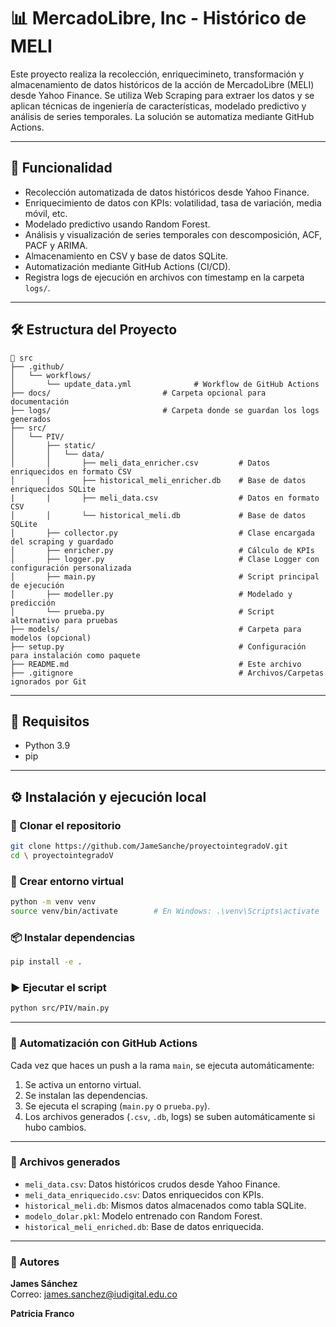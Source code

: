# 📊 MercadoLibre, Inc - Histórico de MELI

Este proyecto realiza la recolección,  enriquecimineto,  transformación y almacenamiento de datos históricos de la acción de MercadoLibre (MELI) desde Yahoo Finance. Se utiliza Web Scraping para extraer los datos y se aplican técnicas de ingeniería de características, modelado predictivo y análisis de series temporales. La solución se automatiza mediante GitHub Actions.

---

## 🚀 Funcionalidad


- Recolección automatizada de datos históricos desde Yahoo Finance.
- Enriquecimiento de datos con KPIs: volatilidad, tasa de variación, media móvil, etc.
- Modelado predictivo usando Random Forest.
- Análisis y visualización de series temporales con descomposición, ACF, PACF y ARIMA.
- Almacenamiento en CSV y base de datos SQLite.
- Automatización mediante GitHub Actions (CI/CD).
- Registra logs de ejecución en archivos con timestamp en la carpeta `logs/`.


---

## 🛠️ Estructura del Proyecto

```
📁 src
├── .github/
│   └── workflows/
│       └── update_data.yml              # Workflow de GitHub Actions
├── docs/                         # Carpeta opcional para documentación
├── logs/                         # Carpeta donde se guardan los logs generados
├── src/
│   └── PIV/
│       ├── static/
│       │   └── data/
│       │       ├── meli_data_enricher.csv         # Datos enriquecidos en formato CSV
│       │       ├── historical_meli_enricher.db    # Base de datos enriquecidos SQLite
|       |       ├── meli_data.csv                  # Datos en formato CSV
│       │       └── historical_meli.db             # Base de datos SQLite
│       ├── collector.py                           # Clase encargada del scraping y guardado
│       ├── enricher.py                            # Cálculo de KPIs
│       ├── logger.py                              # Clase Logger con configuración personalizada
│       ├── main.py                                # Script principal de ejecución
│       ├── modeller.py                            # Modelado y predicción
│       └── prueba.py                              # Script alternativo para pruebas
├── models/                                        # Carpeta para modelos (opcional)
├── setup.py                                       # Configuración para instalación como paquete
├── README.md                                      # Este archivo
├── .gitignore                                     # Archivos/Carpetas ignorados por Git
```




---

## 📄 Requisitos

- Python 3.9
- pip

---

## ⚙️ Instalación y ejecución local

### 🧱 Clonar el repositorio

```bash
git clone https://github.com/JameSanche/proyectointegradoV.git
cd \ proyectointegradoV
```

### 🐍 Crear entorno virtual

```bash
python -m venv venv
source venv/bin/activate        # En Windows: .\venv\Scripts\activate
```

### 📦 Instalar dependencias

```bash
pip install -e .
```

### ▶️ Ejecutar el script

```bash
python src/PIV/main.py
```

---

### 🔁 Automatización con GitHub Actions

Cada vez que haces un push a la rama `main`, se ejecuta automáticamente:

1. Se activa un entorno virtual.
2. Se instalan las dependencias.
3. Se ejecuta el scraping (`main.py` o `prueba.py`).
4. Los archivos generados (`.csv`, `.db`, logs) se suben automáticamente si hubo cambios.

---

### 📂 Archivos generados

- `meli_data.csv`: Datos históricos crudos desde Yahoo Finance.
- `meli_data_enriquecido.csv`: Datos enriquecidos con KPIs.
- `historical_meli.db`: Mismos datos almacenados como tabla SQLite.
- `modelo_dolar.pkl`: Modelo entrenado con Random Forest.
- `historical_meli_enriched.db`: Base de datos enriquecida.

---

### 👥 Autores

**James Sánchez**  
Correo: james.sanchez@iudigital.edu.co  

**Patricia Franco**
